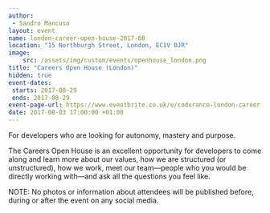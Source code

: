```yaml
---
author: 
 - Sandro Mancuso
layout: event
name: london-career-open-house-2017-08
location: "15 Northburgh Street, London, EC1V 0JR"
image:
    src: /assets/img/custom/events/openhouse_london.png
title: "Careers Open House (London)"
hidden: true
event-dates: 
 starts: 2017-08-29
 ends: 2017-08-29
event-page-url: https://www.eventbrite.co.uk/e/codurance-london-career-open-house-tickets-36754143633
date: 2017-08-03 17:00:00 +01:00
---
```


For developers who are looking for autonomy, mastery and purpose.

The Careers Open House is an excellent opportunity for developers to come along and learn more about our values, how we are structured (or unstructured), how we work, meet our team—people who you would be directly working with—and ask all the questions you feel like.

NOTE: No photos or information about attendees will be published before, during or after the event on any social media. 